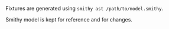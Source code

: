 Fixtures are generated using `smithy ast /path/to/model.smithy`.

Smithy model is kept for reference and for changes.